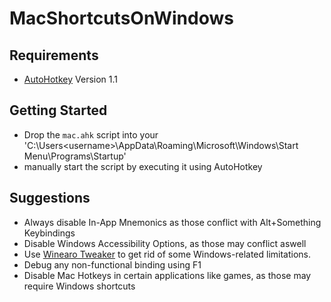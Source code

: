 # MacShortcutsOnWindows

## Requirements
- [AutoHotkey](https://www.autohotkey.com/) Version 1.1

## Getting Started
- Drop the `mac.ahk` script into your 'C:\Users\<username>\AppData\Roaming\Microsoft\Windows\Start Menu\Programs\Startup'
- manually start the script by executing it using AutoHotkey

## Suggestions
- Always disable In-App Mnemonics as those conflict with Alt+Something Keybindings
- Disable Windows Accessibility Options, as those may conflict aswell
- Use [Winearo Tweaker](https://winaerotweaker.com/) to get rid of some Windows-related limitations.
- Debug any non-functional binding using F1
- Disable Mac Hotkeys in certain applications like games, as those may require Windows shortcuts

